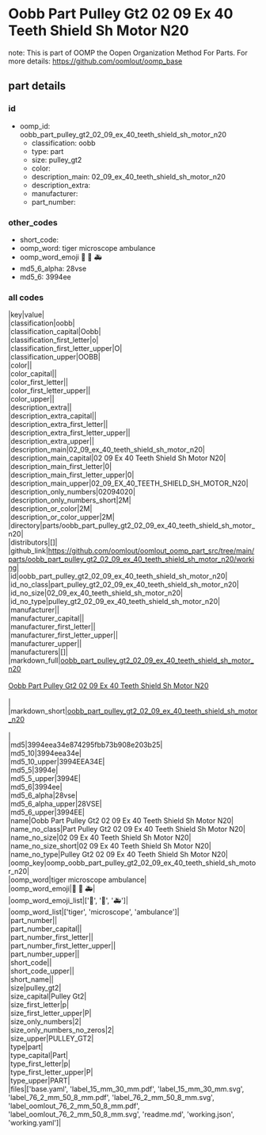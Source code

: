 # Oobb Part Pulley Gt2 02 09 Ex 40 Teeth Shield Sh Motor N20  

note: This is part of OOMP the Oopen Organization Method For Parts. For more details: https://github.com/oomlout/oomp_base

##  part details





### id
* oomp_id: oobb_part_pulley_gt2_02_09_ex_40_teeth_shield_sh_motor_n20
  * classification: oobb
  * type: part
  * size: pulley_gt2
  * color: 
  * description_main: 02_09_ex_40_teeth_shield_sh_motor_n20
  * description_extra: 
  * manufacturer: 
  * part_number: 

### other_codes
* short_code: 
* oomp_word: tiger microscope ambulance
* oomp_word_emoji :tiger: :microscope: :ambulance:
* md5_6_alpha: 28vse
* md5_6: 3994ee

### all codes 
|key|value|  
|classification|oobb|  
|classification_capital|Oobb|  
|classification_first_letter|o|  
|classification_first_letter_upper|O|  
|classification_upper|OOBB|  
|color||  
|color_capital||  
|color_first_letter||  
|color_first_letter_upper||  
|color_upper||  
|description_extra||  
|description_extra_capital||  
|description_extra_first_letter||  
|description_extra_first_letter_upper||  
|description_extra_upper||  
|description_main|02_09_ex_40_teeth_shield_sh_motor_n20|  
|description_main_capital|02 09 Ex 40 Teeth Shield Sh Motor N20|  
|description_main_first_letter|0|  
|description_main_first_letter_upper|0|  
|description_main_upper|02_09_EX_40_TEETH_SHIELD_SH_MOTOR_N20|  
|description_only_numbers|02094020|  
|description_only_numbers_short|2M|  
|description_or_color|2M|  
|description_or_color_upper|2M|  
|directory|parts/oobb_part_pulley_gt2_02_09_ex_40_teeth_shield_sh_motor_n20|  
|distributors|[]|  
|github_link|https://github.com/oomlout/oomlout_oomp_part_src/tree/main/parts/oobb_part_pulley_gt2_02_09_ex_40_teeth_shield_sh_motor_n20/working|  
|id|oobb_part_pulley_gt2_02_09_ex_40_teeth_shield_sh_motor_n20|  
|id_no_class|part_pulley_gt2_02_09_ex_40_teeth_shield_sh_motor_n20|  
|id_no_size|02_09_ex_40_teeth_shield_sh_motor_n20|  
|id_no_type|pulley_gt2_02_09_ex_40_teeth_shield_sh_motor_n20|  
|manufacturer||  
|manufacturer_capital||  
|manufacturer_first_letter||  
|manufacturer_first_letter_upper||  
|manufacturer_upper||  
|manufacturers|[]|  
|markdown_full|[oobb_part_pulley_gt2_02_09_ex_40_teeth_shield_sh_motor_n20](https://github.com/oomlout/oomlout_oomp_part_src/tree/main/parts/oobb_part_pulley_gt2_02_09_ex_40_teeth_shield_sh_motor_n20/working)<br>[](https://github.com/oomlout/oomlout_oomp_part_src/tree/main/parts/oobb_part_pulley_gt2_02_09_ex_40_teeth_shield_sh_motor_n20/working)<br>[Oobb Part Pulley Gt2 02 09 Ex 40 Teeth Shield Sh Motor N20](https://github.com/oomlout/oomlout_oomp_part_src/tree/main/parts/oobb_part_pulley_gt2_02_09_ex_40_teeth_shield_sh_motor_n20/working)<br><br>|  
|markdown_short|[oobb_part_pulley_gt2_02_09_ex_40_teeth_shield_sh_motor_n20](https://github.com/oomlout/oomlout_oomp_part_src/tree/main/parts/oobb_part_pulley_gt2_02_09_ex_40_teeth_shield_sh_motor_n20/working)<br><br>|  
|md5|3994eea34e874295fbb73b908e203b25|  
|md5_10|3994eea34e|  
|md5_10_upper|3994EEA34E|  
|md5_5|3994e|  
|md5_5_upper|3994E|  
|md5_6|3994ee|  
|md5_6_alpha|28vse|  
|md5_6_alpha_upper|28VSE|  
|md5_6_upper|3994EE|  
|name|Oobb Part Pulley Gt2 02 09 Ex 40 Teeth Shield Sh Motor N20|  
|name_no_class|Part Pulley Gt2 02 09 Ex 40 Teeth Shield Sh Motor N20|  
|name_no_size|02 09 Ex 40 Teeth Shield Sh Motor N20|  
|name_no_size_short|02 09 Ex 40 Teeth Shield Sh Motor N20|  
|name_no_type|Pulley Gt2 02 09 Ex 40 Teeth Shield Sh Motor N20|  
|oomp_key|oomp_oobb_part_pulley_gt2_02_09_ex_40_teeth_shield_sh_motor_n20|  
|oomp_word|tiger microscope ambulance|  
|oomp_word_emoji|:tiger: :microscope: :ambulance:|  
|oomp_word_emoji_list|[':tiger:', ':microscope:', ':ambulance:']|  
|oomp_word_list|['tiger', 'microscope', 'ambulance']|  
|part_number||  
|part_number_capital||  
|part_number_first_letter||  
|part_number_first_letter_upper||  
|part_number_upper||  
|short_code||  
|short_code_upper||  
|short_name||  
|size|pulley_gt2|  
|size_capital|Pulley Gt2|  
|size_first_letter|p|  
|size_first_letter_upper|P|  
|size_only_numbers|2|  
|size_only_numbers_no_zeros|2|  
|size_upper|PULLEY_GT2|  
|type|part|  
|type_capital|Part|  
|type_first_letter|p|  
|type_first_letter_upper|P|  
|type_upper|PART|  
|files|['base.yaml', 'label_15_mm_30_mm.pdf', 'label_15_mm_30_mm.svg', 'label_76_2_mm_50_8_mm.pdf', 'label_76_2_mm_50_8_mm.svg', 'label_oomlout_76_2_mm_50_8_mm.pdf', 'label_oomlout_76_2_mm_50_8_mm.svg', 'readme.md', 'working.json', 'working.yaml']|  
